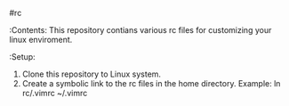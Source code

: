#rc

:Contents:
This repository contians various rc files for customizing your linux enviroment.

:Setup:
1. Clone this repository to Linux system.
2. Create a symbolic link to the rc files in the home directory.
Example: ln rc/.vimrc ~/.vimrc
